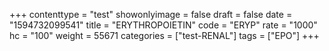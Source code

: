 +++
contenttype = "test"
showonlyimage = false
draft = false
date = "1594732099541"
title = "ERYTHROPOIETIN"
code = "ERYP"
rate = "1000"
hc = "100"
weight = 55671
categories = ["test-RENAL"]
tags = ["EPO"]
+++

